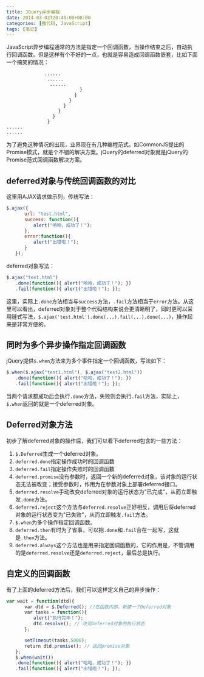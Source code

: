 ```yaml
---
title: JQuery异步编程
date: 2014-03-02T20:48:00+08:00
categories: [撸代码, JavaScript]
tags: [笔记]
---
```


JavaScript异步编程通常的方法是指定一个回调函数，当操作结束之后，自动执行回调函数。但是这样有个不好的一点，也就是容易造成回调函数嵌套，比如下面一个搞笑的情况：

```
              ......
			   ......
                ......
                           }
                         }
                       }
                     }
                   }
                 }
               }
......
......
```

为了避免这种情况的出现，业界现在有几种编程范式。如CommonJS提出的Promise模式，就是个不错的解决方案。jQuery的deferred对象就是jQuery的Promise范式回调函数解决方案。

## deferred对象与传统回调函数的对比

这里用AJAX请求做示列，传统写法：

```javascript
$.ajax({
　　　　url: "test.html",
　　　　success: function(){
　　　　　　alert("哈哈，成功了！");
　　　　},
　　　　error:function(){
　　　　　　alert("出错啦！");
　　　　}
　　});
```

deferred对象写法：

```javascript
$.ajax("test.html")
　　.done(function(){ alert("哈哈，成功了！"); })
　　.fail(function(){ alert("出错啦！"); });
```

这里，实际上`.done`方法相当与`success`方法，`.fail`方法相当于`error`方法。从这里可以看出，deferred对象对于整个代码结构来说会更清晰明了，同时更可以采用链式写法，`$.ajax('test.html').done(...).fail(...).done(...)`，操作起来是非常方便的。

## 同时为多个异步操作指定回调函数

jQuery提供`$.when`方法来为多个事件指定一个回调函数，写法如下：

```javascript
$.when($.ajax("test1.html"), $.ajax("test2.html"))
　　.done(function(){ alert("哈哈，成功了！"); })
　　.fail(function(){ alert("出错啦！"); });
```

当两个请求都成功后会执行`.done`方法，失败则会执行`.fail`方法，实际上，`$.when`返回的就是一个deferred对象。

## Deferred对象方法

初步了解deferred对象的操作后，我们可以看下deferred包含的一些方法：

1. `$.Deferred`生成一个deferred对象。
2. `deferred.done`指定操作成功时的回调函数
3. `deferred.fail`指定操作失败时的回调函数
4. `deferred.promise`没有参数时，返回一个新的deferred对象，该对象的运行状态无法被改变；接受参数时，作用为在参数对象上部署deferred接口。
5. `deferred.resolve`手动改变deferred对象的运行状态为"已完成"，从而立即触发`.done`方法。
6. `deferred.reject`这个方法与`deferred.resolve`正好相反，调用后将deferred对象的运行状态变为"已失败"，从而立即触发`.fail`方法。
7. `$.when`为多个操作指定回调函数。
8. `deferred.then`有时为了省事，可以把`.done`和`.fail`合在一起写，这就是`.then`方法。
9. `deferred.always`这个方法也是用来指定回调函数的，它的作用是，不管调用的是`deferred.resolve`还是`deferred.reject`，最后总是执行。

## 自定义的回调函数

有了上面的deferred方法后，我们可以这样定义自己的异步操作：

```javascript
var wait = function(dtd){
　　　　var dtd = $.Deferred(); //在函数内部，新建一个Deferred对象
　　　　var tasks = function(){
　　　　　　alert("执行完毕！");
　　　　　　dtd.resolve(); // 改变Deferred对象的执行状态
　　　　};

　　　　setTimeout(tasks,5000);
　　　　return dtd.promise(); // 返回promise对象
　　};
　　$.when(wait())
　　.done(function(){ alert("哈哈，成功了！"); })
　　.fail(function(){ alert("出错啦！"); });
```
